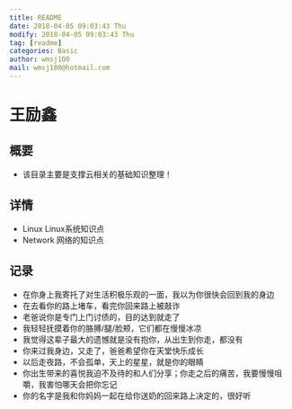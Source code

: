 ```yaml
---
title: README
date: 2018-04-05 09:03:43 Thu
modify: 2018-04-05 09:03:43 Thu
tag: [readme]
categories: Basic
author: wmsj100
mail: wmsj100@hotmail.com
---
```


# 王励鑫

## 概要
- 该目录主要是支撑云相关的基础知识整理！

## 详情
- Linux Linux系统知识点
- Network 网络的知识点

## 记录 
- 在你身上我寄托了对生活积极乐观的一面，我以为你很快会回到我的身边
- 在去看你的路上堵车，看完你回来路上被敲诈
- 老爸说你是专门上门讨债的，目的达到就走了
- 我轻轻抚摸着你的胳膊/腿/脸颊，它们都在慢慢冰凉
- 我觉得这辈子最大的遗憾就是没有抱你，从出生到你走，都没有
- 你来过我身边，又走了，爸爸希望你在天堂快乐成长
- 以后走夜路，不会孤单，天上的星星，就是你的眼睛
- 你出生带来的喜悦我迫不及待的和人们分享；你走之后的痛苦，我要慢慢咀嚼，我害怕哪天会把你忘记
- 你的名字是我和你妈妈一起在给你送奶的回来路上决定的，很好听
